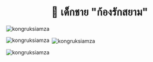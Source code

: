 <h1 align="center">👋 เด็กชาย "ก้องรักสยาม"</h1>
<p align="left"> <img src="https://komarev.com/ghpvc/?username=kongruksiamza&label=Profile%20views&color=0e75b6&style=flat" alt="kongruksiamza" /> </p>

<p><img align="left" src="https://github-readme-stats.vercel.app/api/top-langs?username=kongruksiamza&show_icons=true&locale=en&layout=compact" alt="kongruksiamza" /></p>

<p>&nbsp;<img align="center" src="https://github-readme-stats.vercel.app/api?username=kongruksiamza&show_icons=true&locale=en" alt="kongruksiamza" /></p>

<p><img align="center" src="https://github-readme-streak-stats.herokuapp.com/?user=kongruksiamza&" alt="kongruksiamza" /></p>
